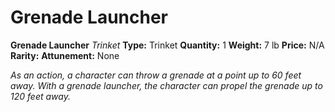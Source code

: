 # Grenade Launcher

**Grenade Launcher**
_Trinket_
**Type:** Trinket
**Quantity:** 1
**Weight:** 7 lb
**Price:** N/A
**Rarity:** 
**Attunement:** None

*As an action, a character can throw a grenade at a point up to 60 feet away. With a grenade launcher, the character can propel the grenade up to 120 <span class="No-Break">feet away.</span>*